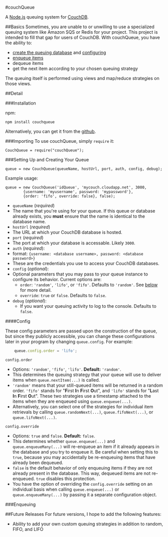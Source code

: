 #couchQueue

A [Node.js][1] queuing system for [CouchDB][2].

##Basics
Sometimes, you are unable to or unwilling to use a specialized queuing system like Amazon SQS or Redis for your project.  This project is intended to fill that gap for users of CouchDB.  With couchQueue, you have the ability to:

 - [create the queuing database](#create) and [configuring](#configure)
 - [enqueue items](#enqueue)
 - dequeue items
 - get the next item according to your chosen queuing strategy

The queuing itself is performed using views and map/reduce strategies on those views.

##Detail

###Installation

npm:

    npm install couchqueue

Alternatively, you can get it from the [github][3].

###Importing
To use couchQueue, simply `require` it:

    CouchQueue = require("couchQueue");

<a name="create"></a>
###Setting Up and Creating Your Queue

    queue = new CouchQueue(queueName, hostUrl, port, auth, config, debug);

Example usage:

    queue = new CouchQueue('idQueue', 'mycouch.cloudapp.net', 3000,
            {username: 'myusername', password: 'mypassword'},
            {order: 'fifo', override: false}, false);

 - `queueName` (*required*)
  - The name that you're using for your queue.  If this queue or database already exists, you __must__ ensure that the name is identical to the database name.
 - `hostUrl` (*required*)
  - The URL at which your CouchDB database is hosted.
 - `port` (*required*)
  - The port at which your database is accessable.  Likely `3000`.
 - `auth` (*required*):
  - format: ```{username: <database username>, password: <database password>}```
  - These are the credentials you use to access your CouchDB databases.
 - `config` (*optional*):
  - Optional parameters that you may pass to your queue instance to configure its behavior.  Current options are:
     -  `order`: `'random'`, `'lifo'`, or `'fifo'`.  Defaults to `'random'`.  See [below](#config) for more detail.
     -  `override`: `true` or `false`.  Defaults to `false`.
 - `debug` (*optional*):
   - If you want your queuing activity to log to the console.  Defaults to `false`.

<a name="config"></a>
####Config

These config parameters are passed upon the construction of the queue, but since they publicly accessible, you can change these configurations later in your program by changing `queue.config`.  For example:

```javascript
    queue.config.order = 'lifo';
```



`config.order`

- Options: `'random'`, `'fifo'`, `'lifo'`.  **Default:** `'random'`.
- This determines the queuing strategy that your queue will use to deliver items when `queue.nextItem(...)` is called.
- `'random'` means that your still-queued items will be returned in a random order.  `'fifo'` stands for "**F**irst **I**n **F**irst **O**ut", and `'lifo'` stands for "**L**ast **I**n **F**irst **O**ut".  These two strategies use a timestamp attached to the items when they are enqueued using `queue.enqueue(...)`.
- Alternatively, you can select one of the strategies for individual item retrievals by calling `queue.randomNext(...)`, `queue.fifoNext(...)`, or `queue.lifoNext(...)`.

`config.override`

- Options: `true` and `false`.  **Default:** `false`.
- This determines whether `queue.enqueue(...)` and `queue.enqueueMany(...)` will re-enqueue an item if it already appears in the database and you try to enqueue it.  Be careful when setting this to `true`, because you may accidentally be re-enqueuing items that have already been dequeued.
- `false` is the default behavior of only enqueuing items if they are not already present in the database.  This way, dequeued items are not re-enqueued.  `true` disables this protection.
- You have the option of overriding the `config.override` setting on an individual basis when calling `queue.enqueue(...)` or `queue.enqueueMany(...)` by passing it a separate configuration object.

<a name="enqueue"></a>
###Enqueuing


##Future Releases
For future versions, I hope to add the following features:

- Ability to add your own custom queuing strategies in addition to random, FIFO, and LIFO

[1]: http://nodejs.org/
[2]: http://couchdb.apache.org/
[3]: https://github.com/jdotjdot/couchQueue